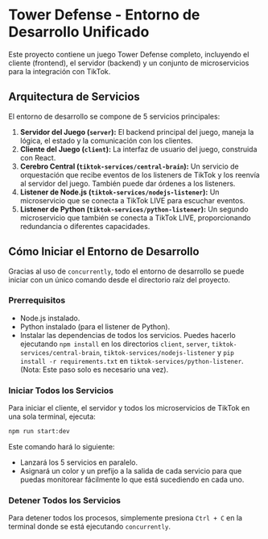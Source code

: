 # Tower Defense - Entorno de Desarrollo Unificado

Este proyecto contiene un juego Tower Defense completo, incluyendo el cliente (frontend), el servidor (backend) y un conjunto de microservicios para la integración con TikTok.

## Arquitectura de Servicios

El entorno de desarrollo se compone de 5 servicios principales:

1.  **Servidor del Juego (`server`):** El backend principal del juego, maneja la lógica, el estado y la comunicación con los clientes.
2.  **Cliente del Juego (`client`):** La interfaz de usuario del juego, construida con React.
3.  **Cerebro Central (`tiktok-services/central-brain`):** Un servicio de orquestación que recibe eventos de los listeners de TikTok y los reenvía al servidor del juego. También puede dar órdenes a los listeners.
4.  **Listener de Node.js (`tiktok-services/nodejs-listener`):** Un microservicio que se conecta a TikTok LIVE para escuchar eventos.
5.  **Listener de Python (`tiktok-services/python-listener`):** Un segundo microservicio que también se conecta a TikTok LIVE, proporcionando redundancia o diferentes capacidades.

## Cómo Iniciar el Entorno de Desarrollo

Gracias al uso de `concurrently`, todo el entorno de desarrollo se puede iniciar con un único comando desde el directorio raíz del proyecto.

### Prerrequisitos

- Node.js instalado.
- Python instalado (para el listener de Python).
- Instalar las dependencias de todos los servicios. Puedes hacerlo ejecutando `npm install` en los directorios `client`, `server`, `tiktok-services/central-brain`, `tiktok-services/nodejs-listener` y `pip install -r requirements.txt` en `tiktok-services/python-listener`. (Nota: Este paso solo es necesario una vez).

### Iniciar Todos los Servicios

Para iniciar el cliente, el servidor y todos los microservicios de TikTok en una sola terminal, ejecuta:

```bash
npm run start:dev
```

Este comando hará lo siguiente:
- Lanzará los 5 servicios en paralelo.
- Asignará un color y un prefijo a la salida de cada servicio para que puedas monitorear fácilmente lo que está sucediendo en cada uno.

### Detener Todos los Servicios

Para detener todos los procesos, simplemente presiona `Ctrl + C` en la terminal donde se está ejecutando `concurrently`.